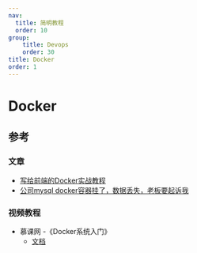 ```yaml
---
nav:
  title: 简明教程
  order: 10
group:
	title: Devops
	order: 30
title: Docker
order: 1
---
```


# Docker

## 参考

### 文章

- [写给前端的Docker实战教程](https://juejin.cn/post/6844903946234904583#heading-3)
- [公司mysql docker容器挂了，数据丢失，老板要起诉我](https://blog.csdn.net/shi_hong_fei_hei/article/details/114766203)

### 视频教程

- 慕课网 -《Docker系统入门》
  - [文档](https://www.docker.tips/)



